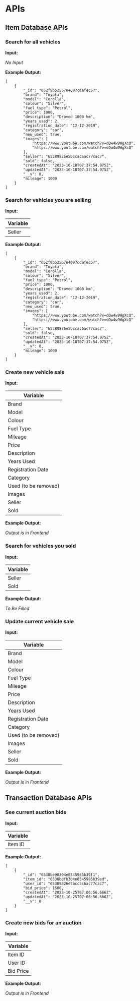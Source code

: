 # APIs

## Item Database APIs

### Search for all vehicles

**Input:**

*No Input*

**Example Output:**

```
[
    {
        "_id": "652f8b52567e4097cdafec57",
        "brand": "Toyota",
        "model": "Corolla",
        "colour": "Silver",
        "fuel_type": "Petrol",
        "price": 1000,
        "description": "Droved 1000 km",
        "years_used": 2,
        "registration_date": "12-12-2019",
        "category": "car",
        "new_used": true,
        "images": [
            "https://www.youtube.com/watch?v=dQw4w9WgXcQ",
            "https://www.youtube.com/watch?v=dQw4w9WgXcQ"
        ],
        "seller": "65389826e5bccac6ac77cac7",
        "sold": false,
        "createdAt": "2023-10-18T07:37:54.975Z",
        "updatedAt": "2023-10-18T07:37:54.975Z",
        "__v": 0,
        "mileage": 1000
    }
]

```
### Search for vehicles you are selling

**Input:**

| Variable |
|----------|
|Seller|

**Example Output:**

```
[
    {
        "_id": "652f8b52567e4097cdafec57",
        "brand": "Toyota",
        "model": "Corolla",
        "colour": "Silver",
        "fuel_type": "Petrol",
        "price": 1000,
        "description": "Droved 1000 km",
        "years_used": 2,
        "registration_date": "12-12-2019",
        "category": "car",
        "new_used": true,
        "images": [
            "https://www.youtube.com/watch?v=dQw4w9WgXcQ",
            "https://www.youtube.com/watch?v=dQw4w9WgXcQ"
        ],
        "seller": "65389826e5bccac6ac77cac7",
        "sold": false,
        "createdAt": "2023-10-18T07:37:54.975Z",
        "updatedAt": "2023-10-18T07:37:54.975Z",
        "__v": 0,
        "mileage": 1000
    }
]
```

### Create new vehicle sale

**Input:**

| Variable |
|----------|
|Brand|
|Model|
|Colour|
|Fuel Type|
|Mileage|
|Price|
|Description|
|Years Used|
|Registration Date|
|Category|
|Used (to be removed)| 
|Images|
|Seller|
|Sold|

**Example Output:**

*Output is in Frontend*

### Search for vehicles you sold

**Input:**

| Variable |
|----------|
|Seller|
|Sold|

**Example Output:**

*To Be Filled*

### Update current vehicle sale

**Input:**

| Variable |
|----------|
|Brand|
|Model|
|Colour|
|Fuel Type|
|Mileage|
|Price|
|Description|
|Years Used|
|Registration Date|
|Category|
|Used (to be removed)| 
|Images|
|Seller|
|Sold|

**Example Output:**

*Output is in Frontend*

## Transaction Database APIs

### See current auction bids

**Input:**

| Variable |
|----------|
|Item ID|

**Example Output:**

```
[
    {
        "_id": "6538be90304e0545985b39f1",
        "item_id": "6538bdfb304e0545985b39ed",
        "user_id": "65389826e5bccac6ac77cac7",
        "bid_price": 1500,
        "createdAt": "2023-10-25T07:06:56.666Z",
        "updatedAt": "2023-10-25T07:06:56.666Z",
        "__v": 0
    }
]
```

### Create new bids for an auction

**Input:**

| Variable |
|----------|
|Item ID|
|User ID|
|Bid Price|

**Example Output:**

*Output is in Frontend*
